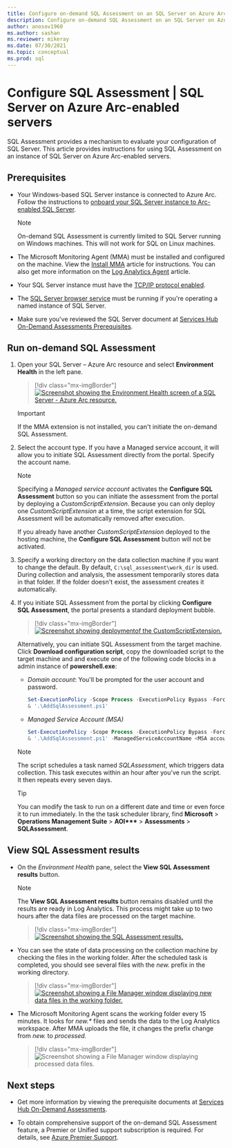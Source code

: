```yaml
---
title: Configure on-demand SQL Assessment on an SQL Server on Azure Arc-enabled servers  instance
description: Configure on-demand SQL Assessment on an SQL Server on Azure Arc-enabled servers instance
author: anosov1960
ms.author: sashan 
ms.reviewer: mikeray
ms.date: 07/30/2021
ms.topic: conceptual
ms.prod: sql
---
```

# Configure SQL Assessment | SQL Server on Azure Arc-enabled servers

SQL Assessment provides a mechanism to evaluate your configuration of SQL Server. This article provides instructions for using SQL Assessment on an instance of SQL Server on Azure Arc-enabled servers.

## Prerequisites

* Your Windows-based SQL Server instance is connected to Azure Arc. Follow the instructions to [onboard your SQL Server instance to  Arc-enabled SQL Server](connect.md).

   > [!NOTE]
   > On-demand SQL Assessment is currently limited to SQL Server running on Windows machines. This will not work for SQL on Linux machines.

* The Microsoft Monitoring Agent (MMA) must be installed and configured on the machine. View the [Install MMA](configure-advanced-data-security.md#install-microsoft-monitoring-agent-mma) article for instructions. You can also get more information on the [Log Analytics Agent](/azure/azure-monitor/platform/log-analytics-agent) article.

* Your SQL Server instance must have the [TCP/IP protocol enabled](../../database-engine/configure-windows/enable-or-disable-a-server-network-protocol.md).

* The [SQL Server browser service](../../tools/configuration-manager/sql-server-browser-service.md) must be running if you're operating a named instance of SQL Server.

* Make sure you've reviewed the SQL Server document at [Services Hub On-Demand Assessments Prerequisites](/services-hub/health/assessment-prereq-docs#on-demand-assessment-prerequisite-documents).

## Run on-demand SQL Assessment

1. Open your SQL Server – Azure Arc resource and select **Environment Health** in the left pane.

   > [!div class="mx-imgBorder"]
   > [ ![Screenshot showing the Environment Health screen of a SQL Server - Azure Arc resource.](media/assess/sql-assessment-heading-sql-server-arc.png) ](media/assess/sql-assessment-heading-sql-server-arc.png#lightbox)

   > [!IMPORTANT]
   > If the MMA extension is not installed, you can't initiate the on-demand SQL Assessment.

2. Select the  account type. If you have a Managed service account, it will allow you to initiate SQL Assessment directly from the portal. Specify the account name.

   > [!NOTE]
   > Specifying a *Managed service account* activates the **Configure SQL Assessment** button so you can initiate the assessment from the portal by deploying a *CustomScriptExtension*. Because you can only deploy one *CustomScriptExtension* at a time, the script extension for SQL Assessment will be automatically removed after execution.
   >
   > If you already have another *CustomScriptExtension* deployed to the hosting machine,  the **Configure SQL Assessment** button will not be activated.

3. Specify a working directory on the data collection machine if you want to change the default. By default, `C:\sql_assessment\work_dir` is used. During collection and analysis, the assessment temporarily stores data in that folder. If the folder doesn't exist, the assessment creates it automatically.

4. If you initiate SQL Assessment from the portal by clicking **Configure SQL Assessment**, the portal presents a standard deployment bubble.

   > [!div class="mx-imgBorder"]
   > [ ![Screenshot showing deploymentof the CustomScriptExtension.](media/assess/sql-assessment-custom-script-deployment.png) ](media/assess/sql-assessment-custom-script-deployment.png#lightbox)

   Alternatively, you can initiate SQL Assessment from the target machine. Click **Download configuration script**, copy the downloaded script to the target machine and and execute one of the following code blocks in a admin instance of **powershell.exe**:

      * _Domain account_:  You'll be prompted for the user account and password.

         ```powershell
         Set-ExecutionPolicy -Scope Process -ExecutionPolicy Bypass -Force
         & '.\AddSqlAssessment.ps1'
         ```

      * _Managed Service Account (MSA)_

         ```powershell
         Set-ExecutionPolicy -Scope Process -ExecutionPolicy Bypass -Force
         & '.\AddSqlAssessment.ps1' -ManagedServiceAccountName <MSA account name>
         ```

   > [!NOTE]
   > The script schedules a task named *SQLAssessment*, which triggers data collection. This task executes within an hour after you've run the script. It then repeats every seven days.

   > [!TIP]
   > You can modify the task to run on a different date and time or even force it to run immediately. In the the task scheduler library, find **Microsoft** > **Operations Management Suite** > **AOI\*\*\*** > **Assessments** > **SQLAssessment**.

## View SQL Assessment results

* On the _Environment Health_ pane, select the **View SQL Assessment results** button.

   > [!NOTE]
   > The **View SQL Assessment results** button remains disabled until the results are ready in Log Analytics. This process might take up to two hours after the data files are processed on the target machine.

   > [!div class="mx-imgBorder"]
   > [ ![Screenshot showing the SQL Assessment results.](media/assess/sql-assessment-results.png) ](media/assess/sql-assessment-results.png#lightbox)

* You can see the state of data processing on the collection machine by checking the files in the working folder. After the scheduled task is completed, you should see several files with the _new._ prefix in the working directory.

   > [!div class="mx-imgBorder"]
   > [ ![Screenshot showing a File Manager window displaying new data files in the working folder.](media/assess/sql-assessment-data-files-ready.png) ](media/assess/sql-assessment-data-files-ready.png#lightbox)

* The Microsoft Monitoring Agent scans the working folder every 15 minutes. It looks for _new.*_ files and sends the data to the Log Analytics workspace. After MMA uploads the file, it changes the prefix change from _new._ to _processed._

   > [!div class="mx-imgBorder"]
   > ![Screenshot showing a File Manager window displaying processed data files.](media/assess/sql-assessment-data-files-processed.png)

## Next steps

* Get more information by viewing the prerequisite documents at [Services Hub On-Demand Assessments](/services-hub/health/assessment-prereq-docs#on-demand-assessment-prerequisite-documents).

* To obtain comprehensive support of the on-demand SQL Assessment feature, a Premier or Unified support subscription is required. For details, see [Azure Premier Support](https://azure.microsoft.com/support/plans/premier).
